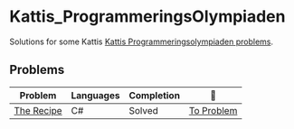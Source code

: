 # Kattis_ProgrammeringsOlympiaden
Solutions for some Kattis [Kattis Programmeringsolympiaden problems](https://po.kattis.com/). 

## Problems
| Problem | Languages | Completion | :link: |
|-|-|-|-|
| [The Recipe](https://github.com/Arnith86/Kattis_ProgrammeringsOlympiaden/tree/main/The%20Recipe) | C# | Solved | [To Problem](https://po.kattis.com/problems/receptet) |
